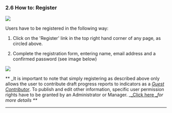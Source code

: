 ### 2.6 How to: Register

![](assets/Registration.png)

Users have to be registered in the following way:

1. Click on the 'Register' link in the top right hand corner of any page, as circled above.

2. Complete the registration form, entering name, email address and a confirmed password \(see image below\)

![](assets/Register_form.png)

\*\* _It is important to note that simply registering as described above only allows the user to contribute draft progress reports to indicators as a _[_Guest Contributor_](howto/reporting-and-follow-up.md)_. To publish and edit other information, specific user permission rights have to be granted by an Administrator or Manager. _[_Click here _](../members/users-admin.md)_for more details \*\*_

---



